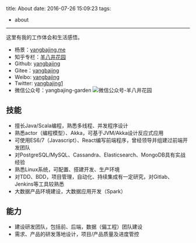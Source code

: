 title: About
date: 2016-07-26 15:09:23
tags:
- about
---

这里有我的工作体会和生活感悟。

- 杨景：[yangbajing.me](https://www.yangbajing.me)
- 知乎专栏：[羊八井花园](https://zhuanlan.zhihu.com/yangbajing)
- Github: [yangbajing](https://github.com/yangbajing)
- Gitee：[yangbajing](https://gitee.com/yangbajing)
- Weibo: [yangbajing](https://weibo.com/yangbajing)
- Twitter: [yangbajing1](https://twitter.com/yangbajing1)
- 微信公众号：yangbajing-garden
![微信公众号-羊八井花园](/img/yangbajing-garden.jpg)

## 技能

- 擅长Java/Scala编程，熟悉多线程、并发程序设计
- 熟悉actor（编程模型）、Akka，可基于JVM/Akka设计反应式应用
- 可使用ES6/7（Javascript）、React编写前端程序，曾经领导并组建过前端开发团队
- 对PostgreSQL/MySQL、Cassandra、Elasticsearch、MongoDB具有实战经验
- 熟悉Linux系统，可配置、搭建开发、生产环境
- 对TDD、BDD，项目管理，自动化、持续集成有一定研究，对Gitlab、Jenkins等工具较熟悉
- 大数据产品环境建设，大数据应用开发（Spark）

## 能力

- 建设研发团队，包括前、后端，数据（偏工程）团队建设
- 需求、产品的研发落地设计，项目/产品质量及进度管控

